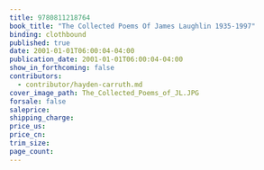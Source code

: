 ```yaml
---
title: 9780811218764
book_title: "The Collected Poems Of James Laughlin 1935-1997"
binding: clothbound
published: true
date: 2001-01-01T06:00:04-04:00
publication_date: 2001-01-01T06:00:04-04:00
show_in_forthcoming: false
contributors:
  - contributor/hayden-carruth.md
cover_image_path: The_Collected_Poems_of_JL.JPG
forsale: false
saleprice:
shipping_charge:
price_us:
price_cn:
trim_size:
page_count:
---
```



